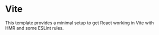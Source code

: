 #  Vite

This template provides a minimal setup to get React working in Vite with HMR and some ESLint rules.





